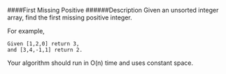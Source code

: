 ####First Missing Positive
######Description
Given an unsorted integer array, find the first missing positive integer.

For example,
```
Given [1,2,0] return 3,
and [3,4,-1,1] return 2.
```
Your algorithm should run in O(n) time and uses constant space.